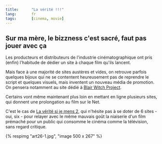```yaml
---
title:      "La vérité !!!"
lang:       fr
tags:       [cinema, movie]
---
```



## Sur ma mère, le bizzness c'est sacré, faut pas jouer avec ça

Les producteurs et distributeurs de l'industrie cinématographique ont pris (enfin) l'habitude de dédier un site à chaque film qu'ils lancent.

Mais face à une majorité de sites austères et vides, on retrouve parfois quelques bijoux qui ne se contentent heureusement pas de reprendre le script et quelques visuels, mais inventent un nouveau média de promotion. On pensera notamment au site dédié à [Blair Witch Project](http://www.blairwitch.com/).

Certains vont même maintenant plus loin en mettant en ligne plusieurs sites, qui donnent une prolongation au film sur le Net.

C'est le cas de [La vérité si je mens 2](http://www.laverite-lefilm.com/), qui n'hésite pas à se doter de 6 sites - oui, six - pour relayer avec le même mauvais goût la niaiserie d'un film prémaché pour un public qui consomme le cinéma comme la télévision, sans regard critique.

{% respimg "art26-1.jpg", "image 500 x 267" %}
